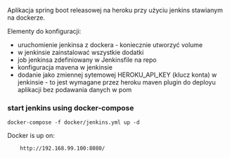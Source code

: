 Aplikacja spring boot releasowej na heroku przy użyciu jenkins stawianym na dockerze.

Elementy do konfiguracji:
- uruchomienie jenkinsa z dockera - koniecznie utworzyć volume
- w jenkinsie zainstalować wszystkie dodatki
- job jenkinsa zdefiniowany w Jenkinsfile na repo
- konfiguracja mavena w jenkinsie
- dodanie jako zmiennej sytemowej HEROKU_API_KEY (klucz konta) w jenkinsie - to jest wymagane przez heroku maven plugin do deployu aplikacji bez podawania danych w pom



### start jenkins using docker-compose
`docker-compose -f docker/jenkins.yml up -d`

Docker is up on:
    
        http://192.168.99.100:8080/





